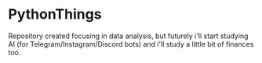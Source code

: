# PythonThings
Repository created focusing in data analysis, but futurely i'll start studying AI (for Telegram/Instagram/Discord bots) and i'll study a little bit of finances too.
